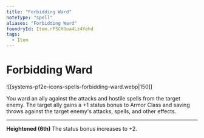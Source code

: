 ```yaml
---
title: "Forbidding Ward"
noteType: "spell"
aliases: "Forbidding Ward"
foundryId: Item.rFSCH3oa4Lz4Yehd
tags:
  - Item
---
```


# Forbidding Ward
![[systems-pf2e-icons-spells-forbidding-ward.webp|150]]

You ward an ally against the attacks and hostile spells from the target enemy. The target ally gains a +1 status bonus to Armor Class and saving throws against the target enemy's attacks, spells, and other effects.

* * *

**Heightened (6th)** The status bonus increases to +2.
